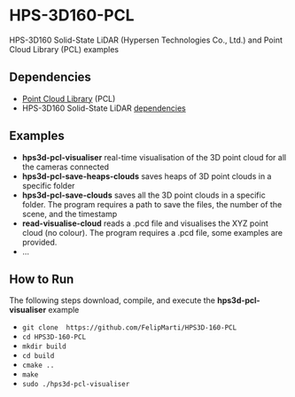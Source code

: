 # HPS-3D160-PCL

HPS-3D160 Solid-State LiDAR (Hypersen Technologies Co., Ltd.) and Point Cloud Library (PCL) examples


## Dependencies
* [Point Cloud Library](http://pointclouds.org/) (PCL)
* HPS-3D160 Solid-State LiDAR [dependencies](https://github.com/hypersen/HPS3D_SDK)

## Examples
* **hps3d-pcl-visualiser** real-time visualisation of the 3D point cloud for all the cameras connected
* **hps3d-pcl-save-heaps-clouds** saves heaps of 3D point clouds in a specific folder
* **hps3d-pcl-save-clouds** saves all the 3D point clouds in a specific folder. The program requires a path to save the files, the number of the scene, and the timestamp
* **read-visualise-cloud** reads a .pcd file and visualises the XYZ point cloud (no colour). The program requires a .pcd file, some examples are provided.
* ...


## How to Run
The following steps download, compile, and execute the **hps3d-pcl-visualiser** example
* `git clone  https://github.com/FelipMarti/HPS3D-160-PCL`
* `cd HPS3D-160-PCL`
* `mkdir build`
* `cd build`
* `cmake ..`
* `make`
* `sudo ./hps3d-pcl-visualiser`

